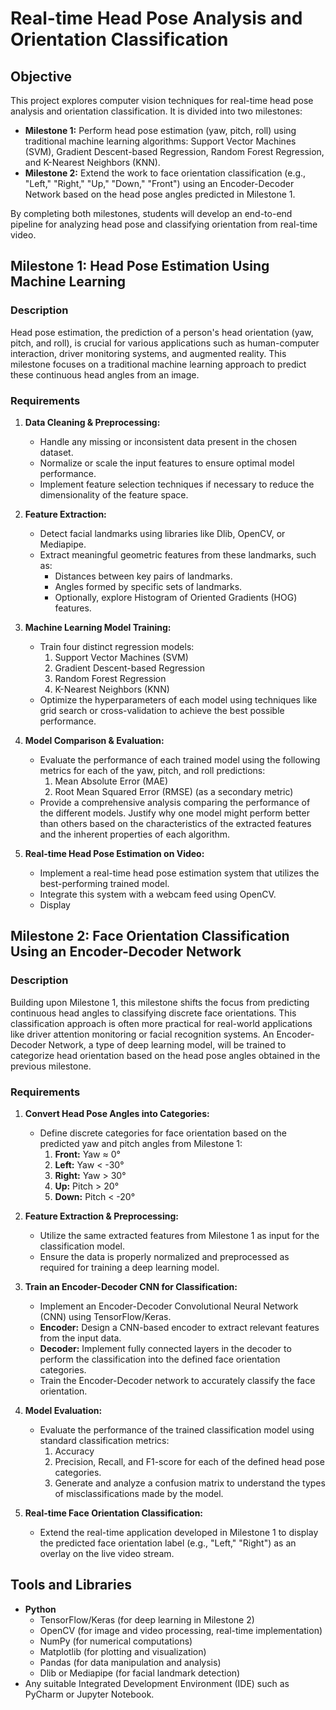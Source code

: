 # Real-time Head Pose Analysis and Orientation Classification

## Objective

This project explores computer vision techniques for real-time head pose analysis and orientation classification. It is divided into two milestones:

* **Milestone 1:** Perform head pose estimation (yaw, pitch, roll) using traditional machine learning algorithms: Support Vector Machines (SVM), Gradient Descent-based Regression, Random Forest Regression, and K-Nearest Neighbors (KNN).
* **Milestone 2:** Extend the work to face orientation classification (e.g., "Left," "Right," "Up," "Down," "Front") using an Encoder-Decoder Network based on the head pose angles predicted in Milestone 1.

By completing both milestones, students will develop an end-to-end pipeline for analyzing head pose and classifying orientation from real-time video.

## Milestone 1: Head Pose Estimation Using Machine Learning

### Description

Head pose estimation, the prediction of a person's head orientation (yaw, pitch, and roll), is crucial for various applications such as human-computer interaction, driver monitoring systems, and augmented reality. This milestone focuses on a traditional machine learning approach to predict these continuous head angles from an image.

### Requirements

1.  **Data Cleaning & Preprocessing:**
    * Handle any missing or inconsistent data present in the chosen dataset.
    * Normalize or scale the input features to ensure optimal model performance.
    * Implement feature selection techniques if necessary to reduce the dimensionality of the feature space.

2.  **Feature Extraction:**
    * Detect facial landmarks using libraries like Dlib, OpenCV, or Mediapipe.
    * Extract meaningful geometric features from these landmarks, such as:
        * Distances between key pairs of landmarks.
        * Angles formed by specific sets of landmarks.
        * Optionally, explore Histogram of Oriented Gradients (HOG) features.

3.  **Machine Learning Model Training:**
    * Train four distinct regression models:
        1.  Support Vector Machines (SVM)
        2.  Gradient Descent-based Regression
        3.  Random Forest Regression
        4.  K-Nearest Neighbors (KNN)
    * Optimize the hyperparameters of each model using techniques like grid search or cross-validation to achieve the best possible performance.

4.  **Model Comparison & Evaluation:**
    * Evaluate the performance of each trained model using the following metrics for each of the yaw, pitch, and roll predictions:
        1.  Mean Absolute Error (MAE)
        2.  Root Mean Squared Error (RMSE) (as a secondary metric)
    * Provide a comprehensive analysis comparing the performance of the different models. Justify why one model might perform better than others based on the characteristics of the extracted features and the inherent properties of each algorithm.

5.  **Real-time Head Pose Estimation on Video:**
    * Implement a real-time head pose estimation system that utilizes the best-performing trained model.
    * Integrate this system with a webcam feed using OpenCV.
    * Display
  
## Milestone 2: Face Orientation Classification Using an Encoder-Decoder Network

### Description

Building upon Milestone 1, this milestone shifts the focus from predicting continuous head angles to classifying discrete face orientations. This classification approach is often more practical for real-world applications like driver attention monitoring or facial recognition systems. An Encoder-Decoder Network, a type of deep learning model, will be trained to categorize head orientation based on the head pose angles obtained in the previous milestone.

### Requirements

1.  **Convert Head Pose Angles into Categories:**
    * Define discrete categories for face orientation based on the predicted yaw and pitch angles from Milestone 1:
        1.  **Front:** Yaw $\approx$ 0°
        2.  **Left:** Yaw < -30°
        3.  **Right:** Yaw > 30°
        4.  **Up:** Pitch > 20°
        5.  **Down:** Pitch < -20°

2.  **Feature Extraction & Preprocessing:**
    * Utilize the same extracted features from Milestone 1 as input for the classification model.
    * Ensure the data is properly normalized and preprocessed as required for training a deep learning model.

3.  **Train an Encoder-Decoder CNN for Classification:**
    * Implement an Encoder-Decoder Convolutional Neural Network (CNN) using TensorFlow/Keras.
    * **Encoder:** Design a CNN-based encoder to extract relevant features from the input data.
    * **Decoder:** Implement fully connected layers in the decoder to perform the classification into the defined face orientation categories.
    * Train the Encoder-Decoder network to accurately classify the face orientation.

4.  **Model Evaluation:**
    * Evaluate the performance of the trained classification model using standard classification metrics:
        1.  Accuracy
        2.  Precision, Recall, and F1-score for each of the defined head pose categories.
        3.  Generate and analyze a confusion matrix to understand the types of misclassifications made by the model.

5.  **Real-time Face Orientation Classification:**
    * Extend the real-time application developed in Milestone 1 to display the predicted face orientation label (e.g., "Left," "Right") as an overlay on the live video stream.

## Tools and Libraries

* **Python**
    * TensorFlow/Keras (for deep learning in Milestone 2)
    * OpenCV (for image and video processing, real-time implementation)
    * NumPy (for numerical computations)
    * Matplotlib (for plotting and visualization)
    * Pandas (for data manipulation and analysis)
    * Dlib or Mediapipe (for facial landmark detection)
* Any suitable Integrated Development Environment (IDE) such as PyCharm or Jupyter Notebook.
